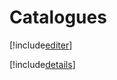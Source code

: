 # Catalogues

[!include[editer](catalogues.editer.autogen.md)]

[!include[details](catalogues.details.autogen.md)]
































































































